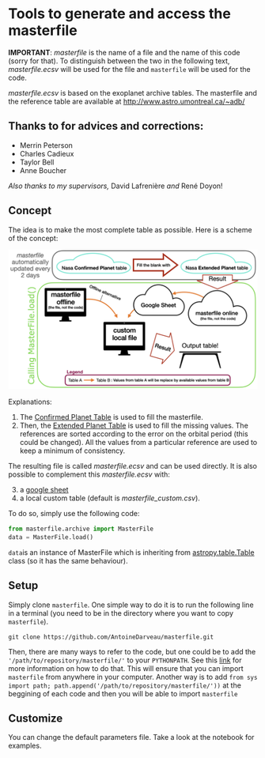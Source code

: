 # Tools to generate and access the masterfile

__IMPORTANT__: _masterfile_ is the name of a file and the name of this code (sorry for that). To distinguish between the two in the following text, _masterfile.ecsv_ will be used for the file and ` masterfile ` will be used for the code.

_masterfile.ecsv_ is based on the exoplanet archive tables.
The masterfile and the reference table are available at http://www.astro.umontreal.ca/~adb/

Thanks to for advices and corrections:
--------------
- Merrin Peterson
- Charles Cadieux
- Taylor Bell
- Anne Boucher

_Also thanks to my supervisors,_ David Lafrenière _and_ René Doyon!

Concept
-------
The idea is to make the most complete table as possible.
Here is a scheme of the concept:

![Concept_scheme](schema.png)

Explanations:
1. The [Confirmed Planet Table](https://exoplanetarchive.ipac.caltech.edu/docs/API_exoplanet_columns.html) is used to fill the masterfile. 
2. Then, the [Extended Planet Table](https://exoplanetarchive.ipac.caltech.edu/docs/API_exomultpars_columns.html) is used to fill the missing values. The references are sorted according to the error on the orbital period (this could be changed). All the values from a particular reference are used to keep a minimum of consistency.

The resulting file is called _masterfile.ecsv_ and can be used directly. It is also possible to complement this _masterfile.ecsv_ with:

3. a [google sheet](https://docs.google.com/spreadsheets/d/14Trm-AQ2eOphfwqJYrevnDrNVk56E-aH8yvRHQLjzWg/edit?usp=sharing)
4. a local custom table (default is _masterfile_custom.csv_).

To do so, simply use the following code:
``` python
from masterfile.archive import MasterFile
data = MasterFile.load()
```
`data`is an instance of MasterFile which is inheriting from [astropy.table.Table](https://docs.astropy.org/en/stable/table/access_table.html) class (so it has the same behaviour).

Setup
-----
Simply clone `masterfile`. One simple way to do it is to run the following line in a terminal (you need to be in the directory where you want to copy `masterfile`).
```unix
git clone https://github.com/AntoineDarveau/masterfile.git
```
Then, there are many ways to refer to the code, but one could be to add the ` '/path/to/repository/masterfile/' ` to your `PYTHONPATH`. See this [link](https://stackoverflow.com/questions/3402168/permanently-add-a-directory-to-pythonpath) for more information on how to do that. This will ensure that you can import `masterfile` from anywhere in your computer. Another way is to add ` from sys import path; path.append('/path/to/repository/masterfile/')) ` at the beggining of each code and then you will be able to import `masterfile`

Customize
---------
You can change the default parameters file. Take a look at the notebook for examples.
